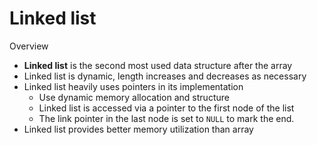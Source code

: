 # Linked list

Overview
- **Linked list** is the second most used data structure after the array
- Linked list is dynamic, length increases and decreases as necessary
- Linked list heavily uses pointers in its implementation
  - Use dynamic memory allocation and structure
  - Linked list is accessed via a pointer to the first node of the list
  - The link pointer in the last node is set to `NULL` to mark the end.
- Linked list provides better memory utilization than array

